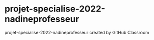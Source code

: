 # projet-specialise-2022-nadineprofesseur
projet-specialise-2022-nadineprofesseur created by GitHub Classroom
